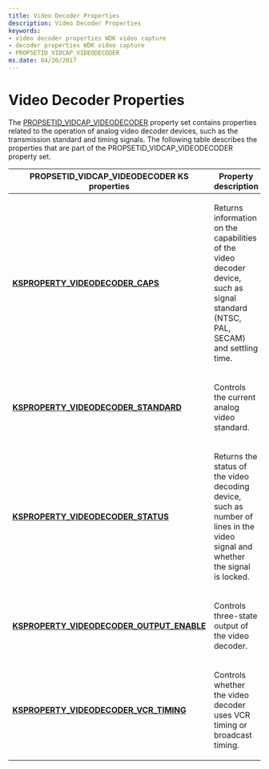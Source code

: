 ```yaml
---
title: Video Decoder Properties
description: Video Decoder Properties
keywords:
- video decoder properties WDK video capture
- decoder properties WDK video capture
- PROPSETID_VIDCAP_VIDEODECODER
ms.date: 04/20/2017
---
```


# Video Decoder Properties


The [PROPSETID\_VIDCAP\_VIDEODECODER](./propsetid-vidcap-videodecoder.md) property set contains properties related to the operation of analog video decoder devices, such as the transmission standard and timing signals. The following table describes the properties that are part of the PROPSETID\_VIDCAP\_VIDEODECODER property set.

<table>
<colgroup>
<col width="50%" />
<col width="50%" />
</colgroup>
<thead>
<tr class="header">
<th>PROPSETID_VIDCAP_VIDEODECODER KS properties</th>
<th>Property description</th>
</tr>
</thead>
<tbody>
<tr class="odd">
<td><p><a href="/windows-hardware/drivers/stream/ksproperty-videodecoder-caps" data-raw-source="[&lt;strong&gt;KSPROPERTY_VIDEODECODER_CAPS&lt;/strong&gt;](./ksproperty-videodecoder-caps.md)"><strong>KSPROPERTY_VIDEODECODER_CAPS</strong></a></p></td>
<td><p>Returns information on the capabilities of the video decoder device, such as signal standard (NTSC, PAL, SECAM) and settling time.</p></td>
</tr>
<tr class="even">
<td><p><a href="/windows-hardware/drivers/stream/ksproperty-videodecoder-standard" data-raw-source="[&lt;strong&gt;KSPROPERTY_VIDEODECODER_STANDARD&lt;/strong&gt;](./ksproperty-videodecoder-standard.md)"><strong>KSPROPERTY_VIDEODECODER_STANDARD</strong></a></p></td>
<td><p>Controls the current analog video standard.</p></td>
</tr>
<tr class="odd">
<td><p><a href="/windows-hardware/drivers/stream/ksproperty-videodecoder-status" data-raw-source="[&lt;strong&gt;KSPROPERTY_VIDEODECODER_STATUS&lt;/strong&gt;](./ksproperty-videodecoder-status.md)"><strong>KSPROPERTY_VIDEODECODER_STATUS</strong></a></p></td>
<td><p>Returns the status of the video decoding device, such as number of lines in the video signal and whether the signal is locked.</p></td>
</tr>
<tr class="even">
<td><p><a href="/windows-hardware/drivers/stream/ksproperty-videodecoder-output-enable" data-raw-source="[&lt;strong&gt;KSPROPERTY_VIDEODECODER_OUTPUT_ENABLE&lt;/strong&gt;](./ksproperty-videodecoder-output-enable.md)"><strong>KSPROPERTY_VIDEODECODER_OUTPUT_ENABLE</strong></a></p></td>
<td><p>Controls three-state output of the video decoder.</p></td>
</tr>
<tr class="odd">
<td><p><a href="/windows-hardware/drivers/stream/ksproperty-videodecoder-vcr-timing" data-raw-source="[&lt;strong&gt;KSPROPERTY_VIDEODECODER_VCR_TIMING&lt;/strong&gt;](./ksproperty-videodecoder-vcr-timing.md)"><strong>KSPROPERTY_VIDEODECODER_VCR_TIMING</strong></a></p></td>
<td><p>Controls whether the video decoder uses VCR timing or broadcast timing.</p></td>
</tr>
</tbody>
</table>

 

